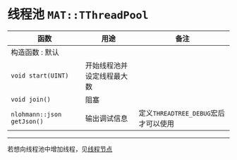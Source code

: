 # 线程池  `MAT::TThreadPool`  
|函数 | 用途 | 备注  
|---|---|---
|构造函数 : 默认 |
|`void start(UINT)` | 开始线程池并设定线程最大数
|`void join()` | 阻塞
|`nlohmann::json getJson()` | 输出调试信息 | 定义`THREADTREE_DEBUG`宏后才可以使用  
-----
若想向线程池中增加线程，见[线程节点](/use/node)
